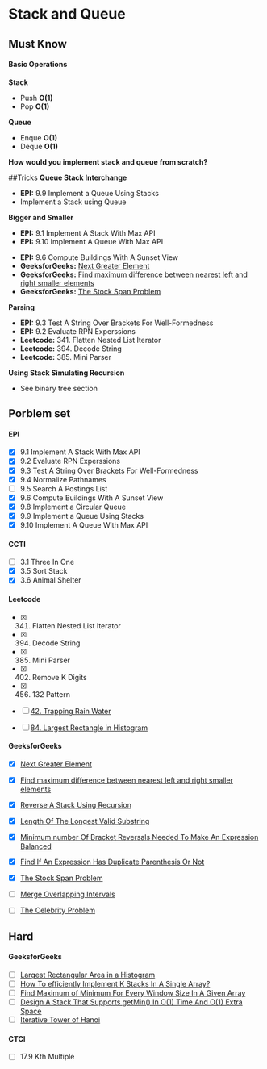 # Stack and Queue

## Must Know
#### Basic Operations
**Stack**
* Push **O(1)**
* Pop **O(1)**

**Queue**
* Enque **O(1)**
* Deque **O(1)**

**How would you implement stack and queue from scratch?**

##Tricks
**Queue Stack Interchange**
* **EPI:** 9.9 Implement a Queue Using Stacks
* Implement a Stack using Queue

**Bigger and Smaller**
* **EPI:** 9.1 Implement A Stack With Max API
* **EPI:** 9.10 Implement A Queue With Max API
- **EPI:** 9.6 Compute Buildings With A Sunset View
- **GeeksforGeeks:** [Next Greater Element](http://www.geeksforgeeks.org/next-greater-element/)
- **GeeksforGeeks:** [Find maximum difference between nearest left and right smaller elements](http://www.geeksforgeeks.org/find-maximum-difference-between-nearest-left-and-right-smaller-elements/)
- **GeeksforGeeks:** [The Stock Span Problem](http://www.geeksforgeeks.org/the-stock-span-problem/)

**Parsing**
* **EPI:** 9.3 Test A String Over Brackets For Well-Formedness
* **EPI:** 9.2 Evaluate RPN Experssions
* **Leetcode:** 341. Flatten Nested List Iterator
* **Leetcode:** 394. Decode String
* **Leetcode:** 385. Mini Parser

**Using Stack Simulating Recursion**
* See binary tree section

## Porblem set

#### EPI
- [x] 9.1 Implement A Stack With Max API
- [x] 9.2 Evaluate RPN Experssions
- [x] 9.3 Test A String Over Brackets For Well-Formedness
- [x] 9.4 Normalize Pathnames
- [ ] 9.5 Search A Postings List
- [x] 9.6 Compute Buildings With A Sunset View
- [x] 9.8 Implement a Circular Queue
- [x] 9.9 Implement a Queue Using Stacks
- [x] 9.10 Implement A Queue With Max API

#### CCTI
- [ ] 3.1 Three In One
- [x] 3.5 Sort Stack
- [x] 3.6 Animal Shelter

#### Leetcode
- [x] 341. Flatten Nested List Iterator
- [x] 394. Decode String
- [x] 385. Mini Parser
- [x] 402. Remove K Digits
- [x] 456. 132 Pattern
- [ ] [42. Trapping Rain Water](https://leetcode.com/problems/trapping-rain-water/description/)
- [ ] [84. Largest Rectangle in Histogram](https://leetcode.com/problems/largest-rectangle-in-histogram/description/)



#### GeeksforGeeks
- [x] [Next Greater Element](http://www.geeksforgeeks.org/next-greater-element/)
- [x] [Find maximum difference between nearest left and right smaller elements](http://www.geeksforgeeks.org/find-maximum-difference-between-nearest-left-and-right-smaller-elements/)
- [x] [Reverse A Stack Using Recursion](http://www.geeksforgeeks.org/reverse-a-stack-using-recursion/)
- [x] [Length Of The Longest Valid Substring](http://www.geeksforgeeks.org/length-of-the-longest-valid-substring/)
- [x] [Minimum number Of Bracket Reversals Needed To Make An Expression Balanced](http://www.geeksforgeeks.org/minimum-number-of-bracket-reversals-needed-to-make-an-expression-balanced/)
- [x] [Find If An Expression Has Duplicate Parenthesis Or Not](http://www.geeksforgeeks.org/find-expression-duplicate-parenthesis-not/)
- [x] [The Stock Span Problem](http://www.geeksforgeeks.org/the-stock-span-problem/)
- [ ] [Merge Overlapping Intervals](http://www.geeksforgeeks.org/merging-intervals/)
- [ ] [The Celebrity Problem](http://www.geeksforgeeks.org/the-celebrity-problem/)


## Hard
#### GeeksforGeeks
- [ ] [Largest Rectangular Area in a Histogram](https://leetcode.com/problems/largest-rectangle-in-histogram/description/)
- [ ] [How To efficiently Implement K Stacks In A Single Array?](http://www.geeksforgeeks.org/efficiently-implement-k-stacks-single-array/)
- [ ] [Find Maximum of Minimum For Every Window Size In A Given Array](http://www.geeksforgeeks.org/find-the-maximum-of-minimums-for-every-window-size-in-a-given-array/)
- [ ] [Design A Stack That Supports getMin() In O(1) Time And O(1) Extra Space](http://www.geeksforgeeks.org/design-a-stack-that-supports-getmin-in-o1-time-and-o1-extra-space/)
- [ ] [Iterative Tower of Hanoi](http://www.geeksforgeeks.org/iterative-tower-of-hanoi/)

#### CTCI
- [ ] 17.9 Kth Multiple
